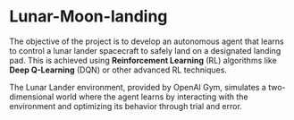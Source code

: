 # Lunar-Moon-landing
The objective of the project is to develop an autonomous agent that learns to control a lunar lander spacecraft to safely land on a designated landing pad. This is achieved using **Reinforcement Learning** (RL) algorithms like **Deep Q-Learning** (DQN) or other advanced RL techniques.

The Lunar Lander environment, provided by OpenAI Gym, simulates a two-dimensional world where the agent learns by interacting with the environment and optimizing its behavior through trial and error.
